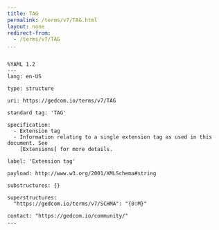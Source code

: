 ```yaml
---
title: TAG
permalink: /terms/v7/TAG.html
layout: none
redirect-from:
  - /terms/v7/TAG
...
```


```

%YAML 1.2
---
lang: en-US

type: structure

uri: https://gedcom.io/terms/v7/TAG

standard tag: 'TAG'

specification:
  - Extension tag
  - Information relating to a single extension tag as used in this document. See
    [Extensions] for more details.

label: 'Extension tag'

payload: http://www.w3.org/2001/XMLSchema#string

substructures: {}

superstructures:
  "https://gedcom.io/terms/v7/SCHMA": "{0:M}"

contact: "https://gedcom.io/community/"
...

```
